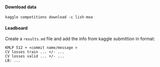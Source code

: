 
#### Download data

    kaggle competitions download -c lish-moa

#### Leadboard

Create a `results.md` file and add the info from kaggle submittion in format:

    KMLP 512 + <commit name/message >
    CV losses train ... +/- ...
    CV losses valid ... +/- ...
    LB: ...
